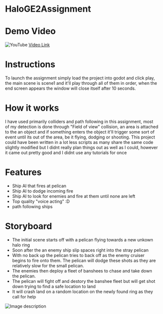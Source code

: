 # HaloGE2Assignment

# Demo Video
![YouTube](https://img.youtube.com/vi/JPefroIliTg/mqdefault.jpg) 
[Video Link](https://www.youtube.com/watch?v=JPefroIliTg&feature=youtu.be)

# Instructions
To launch the assignment simply load the project into godot and click play, the main scene is scene1 and it'll play through all of them in order, when the end screen appears the window will close itself after 10 seconds.

# How it works
I have used primarily colliders and path following in this assignment, most of my detection is done through "Field of view" collision, an area is attached to the an object and if something enters the object it'll trigger some sort of event until its out of the area, be it flying, dodging or shooting. This project could have been written in a lot less scripts as many share the same code slightly modified but I didnt really plan things out as well as I could, however it came out pretty good and I didnt use any tutorials for once

# Features
- Ship AI that fires at pelican
- Ship AI to dodge incoming fire
- Ship AI to look for enemies and fire at them until none are left
- Top quality "voice acting" :D
- path following ships

# Storyboard
 - The initial scene starts off with a pelican flying towards a new unkown halo ring
 - Soon after the an enemy ship slip spaces right into the stray pelican
 - With no back up the pelican tries to back off as the enemy cruiser begins to fire onto them. The pelican will dodge these shots as they    are relatively slow for the small pelican.
 - The enemies then deploy a fleet of banshees to chase and take down the pelican.
 - The pelican will fight off and destory the banshee fleet but will get shot down trying to find a safe location to land
 - It will crash land on a random location on the newly found ring as they call for help
 
![Image description](https://raw.githubusercontent.com/TrippWasTaken/HaloGE2Assignment/master/Images/storyboard.png)
